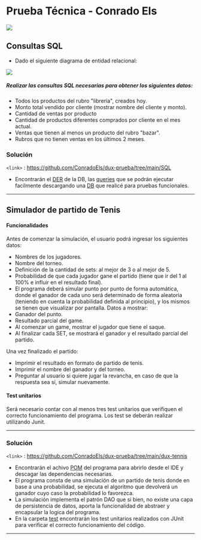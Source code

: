 
# Prueba Técnica - Conrado Els

![](https://res.cloudinary.com/dtvlycezq/image/upload/v1690815895/samples/767-es_AR-small-logoduxazul_pyfwde.png)


## Consultas SQL
- Dado el siguiente diagrama de entidad relacional: 

![](https://res.cloudinary.com/dtvlycezq/image/upload/v1690813648/samples/Captura_de_pantalla_2023-07-31_112617_x07pcm.png)

##### Realizar las consultas SQL necesarias para obtener los siguientes datos: 
- Todos los productos del rubro "librería", creados hoy. 
- Monto total vendido por cliente (mostrar nombre del cliente y monto). 
- Cantidad de ventas por producto
- Cantidad de productos diferentes comprados por cliente en el mes actual. 
- Ventas que tienen al menos un producto del rubro "bazar". 
- Rubros que no tienen ventas en los últimos 2 meses.

### Solución

`<link>` : <https://github.com/ConradoEls/dux-prueba/tree/main/SQL>

- Encontrarán el [DER](https://github.com/ConradoEls/dux-prueba/blob/main/SQL/DER.mwb) de la DB, las [queries](https://github.com/ConradoEls/dux-prueba/blob/main/SQL/Queries.sql) que se podrán ejecutar facilmente descargando una [DB](https://github.com/ConradoEls/dux-prueba/blob/main/SQL/DB.sql) que realicé para pruebas funcionales.

----

## Simulador de partido de Tenis

#### Funcionalidades
Antes de comenzar la simulación, el usuario podrá ingresar los siguientes datos:
- Nombres de los jugadores.
- Nombre del torneo.
- Definición de la cantidad de sets: al mejor de 3 o al mejor de 5.
- Probabilidad de que cada jugador gane el partido (tiene que ir del 1 al 100% e influir en el resultado final).
- El programa deberá simular punto por punto de forma automática, donde el ganador de cada uno será determinado de forma aleatoria (teniendo en cuenta la probabilidad definida al principio), y los mismos se tienen que visualizar por pantalla. Datos a mostrar:
-  Ganador del punto.
-  Resultado parcial del game.
-  Al comenzar un game, mostrar el jugador que tiene el saque.
-  Al finalizar cada SET, se mostrará el ganador y el resultado parcial del partido.

Una vez finalizado el partido:
- Imprimir el resultado en formato de partido de tenis.
- Imprimir el nombre del ganador y del torneo.
- Preguntar al usuario si quiere jugar la revancha, en caso de que la respuesta sea sí, simular nuevamente.

#### Test unitarios
Será necesario contar con al menos tres test unitarios que verifiquen el correcto funcionamiento del programa. Los test se deberán realizar utilizando Junit.

----

### Solución

`<link>` : <https://github.com/ConradoEls/dux-prueba/tree/main/dux-tennis>

- Encontrarán el achivo [POM](https://github.com/ConradoEls/dux-prueba/blob/main/dux-tennis/pom.xml) del programa para abrirlo desde el IDE y descagar las dependencias necesarias.
- El programa consta de una simulación de un partido de tenis donde en base a una probabilidad, se ejecuta el algoritmo que devolverá un ganador cuyo caso la probabilidad lo favorezca.
- La simulación implementa el patrón DAO que si bien, no existe una capa de persistencia de datos, aporta la funcionalidad de abstraer y encapsular la logica del programa.
- En la carpeta [test](https://github.com/ConradoEls/dux-prueba/blob/main/dux-tennis/src/test/java/com/example/duxtennis/DuxTennisApplicationTests.java) encontrarán los test unitarios realizados con JUnit para verificar el correcto funcionamiento del código.

----
